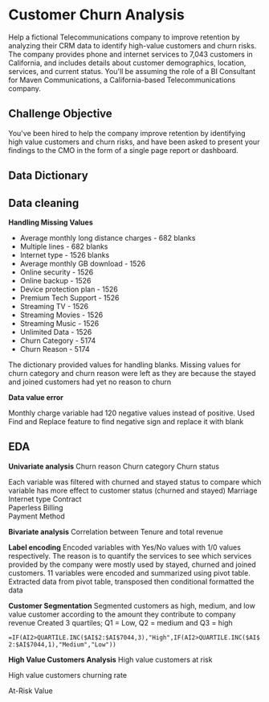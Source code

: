 # Customer Churn Analysis
Help a fictional Telecommunications company to improve retention by analyzing their CRM data to identify high-value customers and churn risks. The company provides phone and internet services to 7,043 customers in California, and includes details about customer demographics, location, services, and current status. You'll be assuming the role of a BI Consultant for Maven Communications, a California-based Telecommunications company.
## Challenge Objective
You've been hired to help the company improve retention by identifying high value customers and churn risks, and have been asked to present your findings to the CMO in the form of a single page report or dashboard.
## Data Dictionary

## Data cleaning

**Handling Missing Values**
* Average monthly long distance charges - 682 blanks
* Multiple lines - 682 blanks
* Internet type - 1526 blanks
* Average monthly GB download - 1526
* Online security - 1526
* Online backup - 1526
* Device protection plan - 1526
* Premium Tech Support - 1526
* Streaming TV - 1526
* Streaming Movies - 1526
* Streaming Music - 1526
* Unlimited Data - 1526
* Churn Category - 5174
* Churn Reason - 5174

The dictionary provided values for handling blanks. Missing values for churn category and churn reason were left as they are because the stayed and joined customers had yet no reason to churn

**Data value error**

Monthly charge variable had 120 negative values instead of positive. Used Find and Replace feature to find negative sign and replace it with blank

## EDA
**Univariate analysis**
Churn reason
Churn category
Churn status

Each variable was filtered with churned and stayed status to compare which variable has more effect to customer status (churned and stayed)
Marriage
Internet type
Contract	
Paperless Billing	
Payment Method

**Bivariate analysis**
Correlation between Tenure and total revenue

**Label encoding**
Encoded variables with Yes/No values with 1/0 values respectively. The reason is to quantify the services to see which services provided by the company were mostly used by stayed, churned and joined customers. 11 variables were encoded and summarized using pivot table. Extracted data from pivot table, transposed then conditional formatted the data

**Customer Segmentation**
Segmented customers as high, medium, and low value customer according to the amount they contribute to company revenue
Created 3 quartiles; Q1 = Low, Q2 = medium and Q3 = high

``=IF(AI2>QUARTILE.INC($AI$2:$AI$7044,3),"High",IF(AI2>QUARTILE.INC($AI$2:$AI$7044,1),"Medium","Low"))``

**High Value Customers Analysis**
High value customers at risk

High value customers churning rate

At-Risk Value
## 




